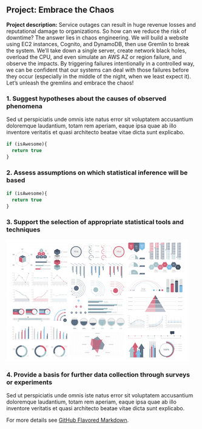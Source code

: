 ## Project: Embrace the Chaos

**Project description:** Service outages can result in huge revenue losses and reputational damage to organizations. So how can we reduce the risk of downtime? The answer lies in chaos engineering. We will build a website using EC2 instances, Cognito, and DynamoDB, then use Gremlin to break the system. We’ll take down a single server, create network black holes, overload the CPU, and even simulate an AWS AZ or region failure, and observe the impacts. By triggering failures intentionally in a controlled way, we can be confident that our systems can deal with those failures before they occur (especially in the middle of the night, when we least expect it). Let’s unleash the gremlins and embrace the chaos!

### 1. Suggest hypotheses about the causes of observed phenomena

Sed ut perspiciatis unde omnis iste natus error sit voluptatem accusantium doloremque laudantium, totam rem aperiam, eaque ipsa quae ab illo inventore veritatis et quasi architecto beatae vitae dicta sunt explicabo. 

```javascript
if (isAwesome){
  return true
}
```

### 2. Assess assumptions on which statistical inference will be based

```javascript
if (isAwesome){
  return true
}
```

### 3. Support the selection of appropriate statistical tools and techniques

<img src="images/dummy_thumbnail.jpg?raw=true"/>

### 4. Provide a basis for further data collection through surveys or experiments

Sed ut perspiciatis unde omnis iste natus error sit voluptatem accusantium doloremque laudantium, totam rem aperiam, eaque ipsa quae ab illo inventore veritatis et quasi architecto beatae vitae dicta sunt explicabo. 

For more details see [GitHub Flavored Markdown](https://guides.github.com/features/mastering-markdown/).
